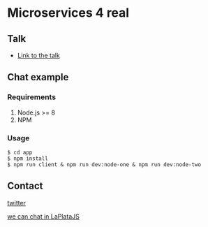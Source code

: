# Microservices 4 real

## Talk

- [Link to the talk](talk.pdf)

## Chat example

### Requirements

1. Node.js >= 8
2. NPM

### Usage

```
$ cd app
$ npm install
$ npm run client & npm run dev:node-one & npm run dev:node-two
```

## Contact

[twitter](https://twitter.com/tinchoz49)

[we can chat in LaPlataJS](https://laplatajs.herokuapp.com/)
